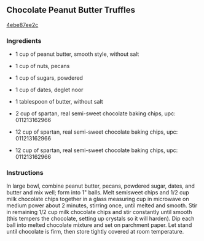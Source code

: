 ## Chocolate Peanut Butter Truffles

[4ebe87ee2c](http://www.food.com/recipe/chocolate-peanut-butter-truffles-284453)

### Ingredients

 - 1 cup of peanut butter, smooth style, without salt

 - 1 cup of nuts, pecans

 - 1 cup of sugars, powdered

 - 1 cup of dates, deglet noor

 - 1 tablespoon of butter, without salt

 - 2 cup of spartan, real semi-sweet chocolate baking chips, upc: 011213162966

 - 12 cup of spartan, real semi-sweet chocolate baking chips, upc: 011213162966

 - 12 cup of spartan, real semi-sweet chocolate baking chips, upc: 011213162966

### Instructions

In large bowl, combine peanut butter, pecans, powdered sugar, dates, and butter and mix well; form into 1" balls. Melt semisweet chips and 1/2 cup milk chocolate chips together in a glass measuring cup in microwave on medium power about 2 minutes, stirring once, until melted and smooth. Stir in remaining 1/2 cup milk chocolate chips and stir constantly until smooth (this tempers the chocolate, setting up crystals so it will harden). Dip each ball into melted chocolate mixture and set on parchment paper. Let stand until chocolate is firm, then store tightly covered at room temperature.